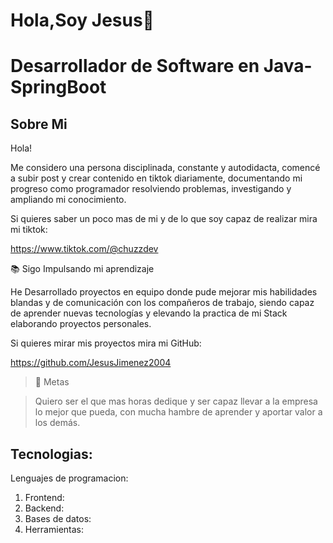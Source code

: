 <h1 align="left">Hola,Soy Jesus👋 </h1>
<h1 align="left">Desarrollador de Software en Java-SpringBoot</h1>

###
<h2 align="left">Sobre Mi</h2>
<p align="left">Hola!

Me considero una persona disciplinada, constante y autodidacta, comencé a subir post y crear contenido en tiktok diariamente, documentando mi progreso como programador resolviendo problemas, investigando y ampliando mi conocimiento.

Si quieres saber un poco mas de mi y de lo que soy capaz de realizar mira mi tiktok:

https://www.tiktok.com/@chuzzdev

📚 Sigo Impulsando mi aprendizaje <br>

He Desarrollado proyectos en equipo donde pude mejorar mis habilidades blandas y de comunicación con los compañeros de trabajo, siendo capaz de aprender nuevas tecnologías y elevando la practica de mi Stack elaborando proyectos personales.

Si quieres mirar mis proyectos mira mi GitHub:

https://github.com/JesusJimenez2004

>🎯 Metas <br>

>Quiero ser el que mas horas dedique y ser capaz llevar a la empresa lo mejor que pueda, con mucha hambre de aprender y aportar valor a los demás.
</p>

###

<h2 align="left">Tecnologias:</h2>

Lenguajes de programacion:

<ol>
<li>Frontend:

<li>Backend:

<li>Bases de datos:

<li>Herramientas:
</ol>


